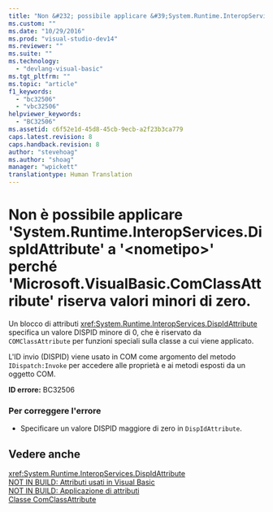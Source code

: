 ```yaml
---
title: "Non &#232; possibile applicare &#39;System.Runtime.InteropServices.DispIdAttribute&#39; a &#39;&lt;nometipo&gt;&#39; perch&#233; &#39;Microsoft.VisualBasic.ComClassAttribute&#39; riserva valori minori di zero. | Microsoft Docs"
ms.custom: ""
ms.date: "10/29/2016"
ms.prod: "visual-studio-dev14"
ms.reviewer: ""
ms.suite: ""
ms.technology: 
  - "devlang-visual-basic"
ms.tgt_pltfrm: ""
ms.topic: "article"
f1_keywords: 
  - "bc32506"
  - "vbc32506"
helpviewer_keywords: 
  - "BC32506"
ms.assetid: c6f52e1d-45d8-45cb-9ecb-a2f23b3ca779
caps.latest.revision: 8
caps.handback.revision: 8
author: "stevehoag"
ms.author: "shoag"
manager: "wpickett"
translationtype: Human Translation
---
```

# Non &#232; possibile applicare &#39;System.Runtime.InteropServices.DispIdAttribute&#39; a &#39;&lt;nometipo&gt;&#39; perch&#233; &#39;Microsoft.VisualBasic.ComClassAttribute&#39; riserva valori minori di zero.
Un blocco di attributi <xref:System.Runtime.InteropServices.DispIdAttribute> specifica un valore DISPID minore di 0, che è riservato da `COMClassAttribute` per funzioni speciali sulla classe a cui viene applicato.  
  
 L'ID invio \(DISPID\) viene usato in COM come argomento del metodo `IDispatch:Invoke` per accedere alle proprietà e ai metodi esposti da un oggetto COM.  
  
 **ID errore:** BC32506  
  
### Per correggere l'errore  
  
-   Specificare un valore DISPID maggiore di zero in `DispIdAttribute`.  
  
## Vedere anche  
 <xref:System.Runtime.InteropServices.DispIdAttribute>   
 [NOT IN BUILD: Attributi usati in Visual Basic](http://msdn.microsoft.com/it-it/22231318-8a40-49af-9245-e0aab723563b)   
 [NOT IN BUILD: Applicazione di attributi](http://msdn.microsoft.com/it-it/2b1703ed-4437-49b3-bc0b-568094324f47)   
 [Classe ComClassAttribute](http://msdn.microsoft.com/it-it/5c2f0835-9210-47dc-bc59-5c1769953574)